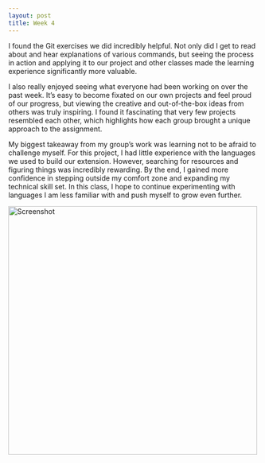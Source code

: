 ```yaml
---
layout: post
title: Week 4
---
```



I found the Git exercises we did incredibly helpful. Not only did I get to read about and hear explanations of various commands, but seeing the process in action and applying it to our project and other classes made the learning experience significantly more valuable.

I also really enjoyed seeing what everyone had been working on over the past week. It’s easy to become fixated on our own projects and feel proud of our progress, but viewing the creative and out-of-the-box ideas from others was truly inspiring. I found it fascinating that very few projects resembled each other, which highlights how each group brought a unique approach to the assignment.

My biggest takeaway from my group’s work was learning not to be afraid to challenge myself. For this project, I had little experience with the languages we used to build our extension. However, searching for resources and figuring things was incredibly rewarding. By the end, I gained more confidence in stepping outside my comfort zone and expanding my technical skill set. In this class, I hope to continue experimenting with languages I am less familiar with and push myself to grow even further.



<img src="images/Screenshot.png" alt="Screenshot" width="500" />
